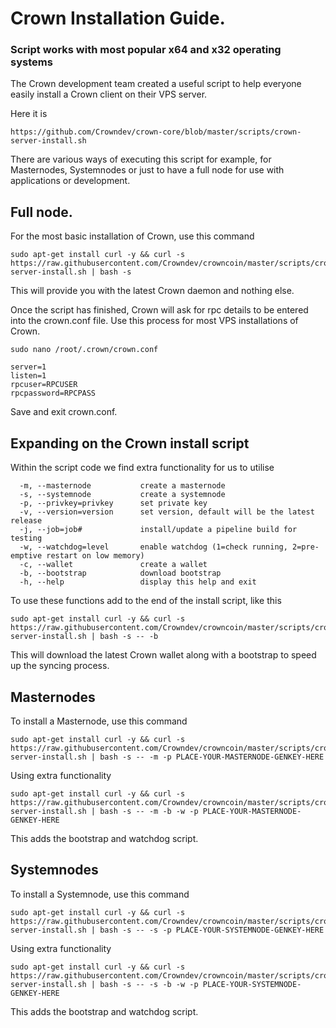 # Crown Installation Guide.
### Script works with most popular x64 and x32 operating systems

The Crown development team created a useful script to help everyone easily install a Crown client on their VPS server.

Here it is

```
https://github.com/Crowndev/crown-core/blob/master/scripts/crown-server-install.sh
```

There are various ways of executing this script for example, for Masternodes, Systemnodes or just to have a 
full node for use with applications or development. 

## Full node.

For the most basic installation of Crown, use this command
```
sudo apt-get install curl -y && curl -s https://raw.githubusercontent.com/Crowndev/crowncoin/master/scripts/crown-server-install.sh | bash -s
```

This will provide you with the latest Crown daemon and nothing else.

Once the script has finished, Crown will ask for rpc details to be entered into the crown.conf file.
Use this process for most VPS installations of Crown.

```
sudo nano /root/.crown/crown.conf
```

```
server=1
listen=1
rpcuser=RPCUSER
rpcpassword=RPCPASS
```

Save and exit crown.conf.

## Expanding on the Crown install script

Within the script code we find extra functionality for us to utilise
```
  -m, --masternode           create a masternode
  -s, --systemnode           create a systemnode
  -p, --privkey=privkey      set private key
  -v, --version=version      set version, default will be the latest release
  -j, --job=job#             install/update a pipeline build for testing
  -w, --watchdog=level       enable watchdog (1=check running, 2=pre-emptive restart on low memory)
  -c, --wallet               create a wallet
  -b, --bootstrap            download bootstrap
  -h, --help                 display this help and exit
```

To use these functions add to the end of the install script, like this
```
sudo apt-get install curl -y && curl -s https://raw.githubusercontent.com/Crowndev/crowncoin/master/scripts/crown-server-install.sh | bash -s -- -b
```
This will download the latest Crown wallet along with a bootstrap to speed up the syncing process.

## Masternodes

To install a Masternode, use this command
```
sudo apt-get install curl -y && curl -s https://raw.githubusercontent.com/Crowndev/crowncoin/master/scripts/crown-server-install.sh | bash -s -- -m -p PLACE-YOUR-MASTERNODE-GENKEY-HERE
```

Using extra functionality
```
sudo apt-get install curl -y && curl -s https://raw.githubusercontent.com/Crowndev/crowncoin/master/scripts/crown-server-install.sh | bash -s -- -m -b -w -p PLACE-YOUR-MASTERNODE-GENKEY-HERE
```
This adds the bootstrap and watchdog script.

## Systemnodes

To install a Systemnode, use this command
```
sudo apt-get install curl -y && curl -s https://raw.githubusercontent.com/Crowndev/crowncoin/master/scripts/crown-server-install.sh | bash -s -- -s -p PLACE-YOUR-SYSTEMNODE-GENKEY-HERE
```

Using extra functionality
```
sudo apt-get install curl -y && curl -s https://raw.githubusercontent.com/Crowndev/crowncoin/master/scripts/crown-server-install.sh | bash -s -- -s -b -w -p PLACE-YOUR-SYSTEMNODE-GENKEY-HERE
```
This adds the bootstrap and watchdog script.